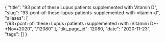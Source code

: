 {
    "title": "93 pcnt of these Lupus patients supplemented with Vitamin D",
    "slug": "93-pcnt-of-these-lupus-patients-supplemented-with-vitamin-d",
    "aliases": [
        "/93+pcnt+of+these+Lupus+patients+supplemented+with+Vitamin+D+-+Nov+2020",
        "/12080"
    ],
    "tiki_page_id": 12080,
    "date": "2020-11-23",
    "tags": []
}
